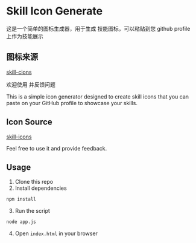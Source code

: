 # Skill Icon Generate
这是一个简单的图标生成器，用于生成 技能图标，可以粘贴到您 github profile 上作为技能展示

## 图标来源
[skill-cions](https://github.com/tandpfun/skill-icons)

欢迎使用 并反馈问题

This is a simple icon generator designed to create skill icons that you can paste on your GitHub profile to showcase your skills.

## Icon Source
[skill-icons](https://github.com/tandpfun/skill-icons)

Feel free to use it and provide feedback.

## Usage
1. Clone this repo
2. Install dependencies
```bash
npm install
```
3. Run the script
```bash
node app.js
```
4. Open `index.html` in your browser